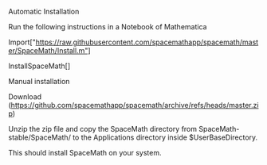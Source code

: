 Automatic Installation

Run the following instructions in a Notebook of Mathematica

Import["https://raw.githubusercontent.com/spacemathapp/spacemath/master/SpaceMath/Install.m"]

InstallSpaceMath[]

Manual installation

Download (https://github.com/spacemathapp/spacemath/archive/refs/heads/master.zip)

Unzip the zip file and copy the SpaceMath directory from SpaceMath-stable/SpaceMath/ to the Applications directory inside $UserBaseDirectory.

This should install SpaceMath on your system.
